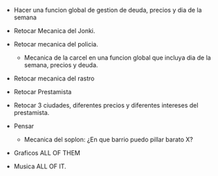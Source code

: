 - Hacer una funcion global de gestion de deuda, precios y dia de la semana

- Retocar Mecanica del Jonki.

- Retocar mecanica del policia.
    - Mecanica de la carcel en una funcion global que incluya dia de la semana, precios y deuda.

- Retocar mecanica del rastro

- Retocar Prestamista

- Retocar 3 ciudades, diferentes precios y diferentes intereses del prestamista.

- Pensar
    - Mecanica del soplon: ¿En que barrio puedo pillar barato X?

- Graficos
    ALL OF THEM

- Musica
    ALL OF IT.